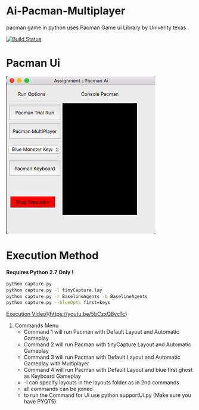 # Ai-Pacman-Multiplayer
pacman game in python uses Pacman Game ui Library by Univerity texas .   
  
[![Build Status](https://travis-ci.org/joemccann/dillinger.svg?branch=master)](https://travis-ci.org/joemccann/dillinger)
# Pacman Ui

![mainuiScreenshot](uix.png)



# Execution Method
**Requires Python 2.7 Only  !**    

```sh
python capture.py 
python capture.py -l tinyCapture.lay 
python capture.py -r BaselineAgents -b BaselineAgents 
python capture.py --blueOpts first=keys  
```

[Execution Video](https://img.youtube.com/vi/5bCzxQ8ycTc/0.jpg)](https://youtu.be/5bCzxQ8ycTc)

1. Commands Menu
     - Command 1 will run Pacman with Default Layout and Automatic Gameplay
     - Command 2 will run Pacman with tinyCapture Layout and Automatic Gameplay
     - Command 3 will run Pacman with Default Layout and Automatic Gameplay with Multiplayer
     - Command 4 will run Pacman with Default Layout and blue first ghost as Keyboard Gameplay
     - -l can specify layouts in the layouts folder as in 2nd commands 
     - all commands can be joined
     - to run the Command for UI use python supportUi.py (Make sure you have PYQT5)
     
     
    
